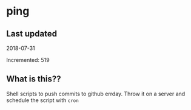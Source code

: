 # ping

## Last updated
2018-07-31

Incremented: 519

## What is this??
Shell scripts to push commits to github errday. Throw it on a server and schedule the script with `cron`

